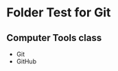 # Folder Test for Git

## Computer Tools class

- Git
- GitHub

<!-- markdown = kinda like a word page to add description -->
